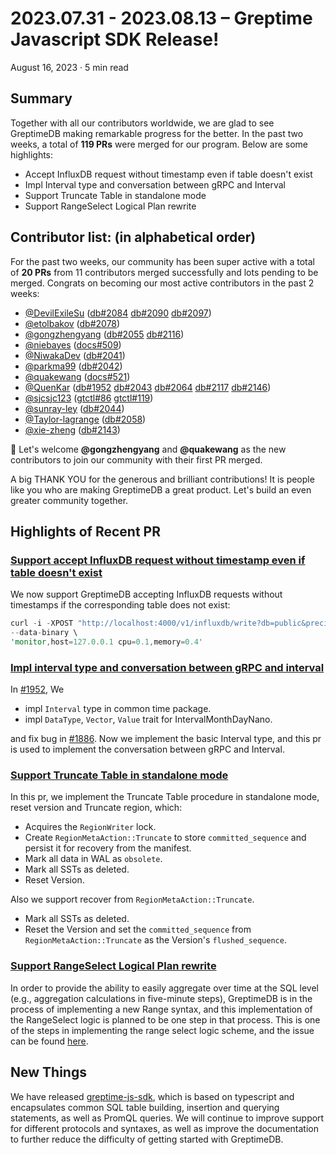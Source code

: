 # 2023.07.31 - 2023.08.13 – Greptime Javascript SDK Release!

August 16, 2023 · 5 min read

## Summary
Together with all our contributors worldwide, we are glad to see GreptimeDB making remarkable progress for the better. In the past two weeks, a total of **119 PRs** were merged for our program. Below are some highlights:
- Accept InfluxDB request without timestamp even if table doesn't exist
- Impl Interval type and conversation between gRPC and Interval
- Support Truncate Table in standalone mode
- Support RangeSelect Logical Plan rewrite

## Contributor list: (in alphabetical order)

For the past two weeks, our community has been super active with a total of **20 PRs** from 11 contributors merged successfully and lots pending to be merged. 
Congrats on becoming our most active contributors in the past 2 weeks:

- [@DevilExileSu](https://github.com/DevilExileSu) ([db#2084](https://github.com/GreptimeTeam/greptimedb/pull/2084) [db#2090](https://github.com/GreptimeTeam/greptimedb/pull/2090) [db#2097](https://github.com/GreptimeTeam/greptimedb/pull/2097))
- [@etolbakov](https://github.com/etolbakov) ([db#2078](https://github.com/GreptimeTeam/greptimedb/pull/2078))
- [@gongzhengyang](https://github.com/gongzhengyang) ([db#2055](https://github.com/GreptimeTeam/greptimedb/pull/2055) [db#2116](https://github.com/GreptimeTeam/greptimedb/pull/2116))
- [@niebayes](https://github.com/niebayes) ([docs#509](https://github.com/GreptimeTeam/docs/pull/509))
- [@NiwakaDev](https://github.com/NiwakaDev) ([db#2041](https://github.com/GreptimeTeam/greptimedb/pull/2041))
- [@parkma99](https://github.com/parkma99) ([db#2042](https://github.com/GreptimeTeam/greptimedb/pull/2042))
- [@quakewang](https://github.com/quakewang) ([docs#521](https://github.com/GreptimeTeam/docs/pull/521))
- [@QuenKar](https://github.com/QuenKar) ([db#1952](https://github.com/GreptimeTeam/greptimedb/pull/1952) [db#2043](https://github.com/GreptimeTeam/greptimedb/pull/2043) [db#2064](https://github.com/GreptimeTeam/greptimedb/pull/2064) [db#2117](https://github.com/GreptimeTeam/greptimedb/pull/2117) [db#2146](https://github.com/GreptimeTeam/greptimedb/pull/2146))
- [@sjcsjc123](https://github.com/sjcsjc123) ([gtctl#86](https://github.com/GreptimeTeam/gtctl/pull/86) [gtctl#119](https://github.com/GreptimeTeam/gtctl/pull/119))
- [@sunray-ley](https://github.com/sunray-ley) ([db#2044](https://github.com/GreptimeTeam/greptimedb/pull/2044))
- [@Taylor-lagrange](https://github.com/Taylor-lagrange) ([db#2058](https://github.com/GreptimeTeam/greptimedb/pull/2058))
- [@xie-zheng](https://github.com/xie-zheng) ([db#2143](https://github.com/GreptimeTeam/greptimedb/pull/2143))

👏 Let's welcome **@gongzhengyang** and **@quakewang** as the new contributors to join our community with their first PR merged. 

A big THANK YOU for the generous and brilliant contributions! It is people like you who are making GreptimeDB a great product. Let's build an even greater community together.

## Highlights of Recent PR 
### [Support accept InfluxDB request without timestamp even if table doesn't exist](https://github.com/GreptimeTeam/greptimedb/pull/2041)

We now support GreptimeDB accepting InfluxDB requests without timestamps if the corresponding table does not exist: 

```rust
curl -i -XPOST "http://localhost:4000/v1/influxdb/write?db=public&precision=ms" \
--data-binary \
'monitor,host=127.0.0.1 cpu=0.1,memory=0.4'
```

### [Impl interval type and conversation between gRPC and interval](https://github.com/GreptimeTeam/greptimedb/pull/2064)

In [#1952](https://github.com/GreptimeTeam/greptimedb/pull/1952), We

- impl `Interval` type in common time package.
- impl `DataType`, `Vector`, `Value` trait for IntervalMonthDayNano.

and fix bug in [#1886](https://github.com/GreptimeTeam/greptimedb/pull/1886). Now we implement the basic Interval type, and this pr is used to implement the conversation between gRPC and Interval.

### [Support Truncate Table in standalone mode](https://github.com/GreptimeTeam/greptimedb/pull/2090)
In this pr, we implement the Truncate Table procedure in standalone mode, reset version and Truncate region, which: 

- Acquires the `RegionWriter` lock.
- Create `RegionMetaAction::Truncate` to store `committed_sequence` and persist it for recovery from the manifest.
- Mark all data in WAL as `obsolete`.
- Mark all SSTs as deleted.
- Reset Version.

Also we support recover from `RegionMetaAction::Truncate`.

- Mark all SSTs as deleted.
- Reset the Version and set the `committed_sequence` from `RegionMetaAction::Truncate` as the Version's `flushed_sequence`.

### [Support RangeSelect Logical Plan rewrite](https://github.com/GreptimeTeam/greptimedb/pull/2058)

In order to provide the ability to easily aggregate over time at the SQL level (e.g., aggregation calculations in five-minute steps), GreptimeDB is in the process of implementing a new Range syntax, and this implementation of the RangeSelect logic is planned to be one step in that process. This is one of the steps in implementing the range select logic scheme, and the issue can be found [here](https://github.com/GreptimeTeam/greptimedb/issues/1662).

## New Things
We have released [greptime-js-sdk](https://github.com/GreptimeTeam/greptime-js-sdk), which is based on typescript and encapsulates common SQL table building, insertion and querying statements, as well as PromQL queries. We will continue to improve support for different protocols and syntaxes, as well as improve the documentation to further reduce the difficulty of getting started with GreptimeDB.